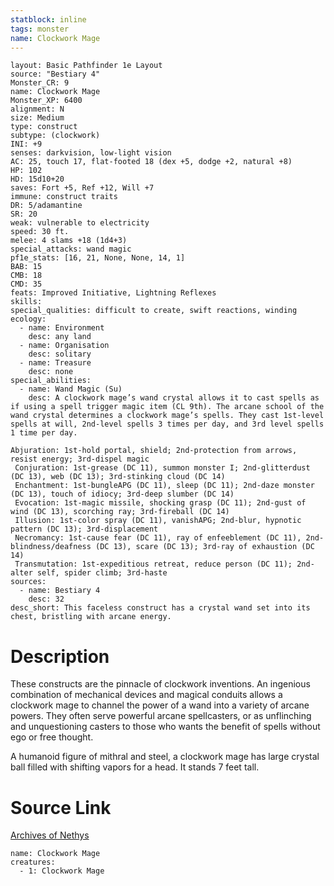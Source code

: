 ```yaml
---
statblock: inline
tags: monster
name: Clockwork Mage
---
```

```statblock
layout: Basic Pathfinder 1e Layout
source: "Bestiary 4"
Monster_CR: 9
name: Clockwork Mage
Monster_XP: 6400
alignment: N
size: Medium
type: construct
subtype: (clockwork)
INI: +9
senses: darkvision, low-light vision
AC: 25, touch 17, flat-footed 18 (dex +5, dodge +2, natural +8)
HP: 102
HD: 15d10+20
saves: Fort +5, Ref +12, Will +7
immune: construct traits
DR: 5/adamantine
SR: 20
weak: vulnerable to electricity
speed: 30 ft.
melee: 4 slams +18 (1d4+3)
special_attacks: wand magic
pf1e_stats: [16, 21, None, None, 14, 1]
BAB: 15
CMB: 18
CMD: 35
feats: Improved Initiative, Lightning Reflexes
skills: 
special_qualities: difficult to create, swift reactions, winding
ecology:
  - name: Environment
    desc: any land
  - name: Organisation
    desc: solitary
  - name: Treasure
    desc: none
special_abilities:
  - name: Wand Magic (Su)
    desc: A clockwork mage’s wand crystal allows it to cast spells as if using a spell trigger magic item (CL 9th). The arcane school of the wand crystal determines a clockwork mage’s spells. They cast 1st-level spells at will, 2nd-level spells 3 times per day, and 3rd level spells 1 time per day.

Abjuration: 1st-hold portal, shield; 2nd-protection from arrows, resist energy; 3rd-dispel magic
 Conjuration: 1st-grease (DC 11), summon monster I; 2nd-glitterdust (DC 13), web (DC 13); 3rd-stinking cloud (DC 14)
 Enchantment: 1st-bungleAPG (DC 11), sleep (DC 11); 2nd-daze monster (DC 13), touch of idiocy; 3rd-deep slumber (DC 14)
 Evocation: 1st-magic missile, shocking grasp (DC 11); 2nd-gust of wind (DC 13), scorching ray; 3rd-fireball (DC 14)
 Illusion: 1st-color spray (DC 11), vanishAPG; 2nd-blur, hypnotic pattern (DC 13); 3rd-displacement
 Necromancy: 1st-cause fear (DC 11), ray of enfeeblement (DC 11), 2nd-blindness/deafness (DC 13), scare (DC 13); 3rd-ray of exhaustion (DC 14)
 Transmutation: 1st-expeditious retreat, reduce person (DC 11); 2nd-alter self, spider climb; 3rd-haste
sources:
  - name: Bestiary 4
    desc: 32
desc_short: This faceless construct has a crystal wand set into its chest, bristling with arcane energy.
```
# Description
These constructs are the pinnacle of clockwork inventions. An ingenious combination of mechanical devices and magical conduits allows a clockwork mage to channel the power of a wand into a variety of arcane powers. They often serve powerful arcane spellcasters, or as unflinching and unquestioning casters to those who wants the benefit of spells without ego or free thought.

A humanoid figure of mithral and steel, a clockwork mage has large crystal ball filled with shifting vapors for a head. It stands 7 feet tall.
# Source Link
[Archives of Nethys](https://aonprd.com/MonsterDisplay.aspx?ItemName=Clockwork%20Mage)
```encounter-table
name: Clockwork Mage
creatures:
  - 1: Clockwork Mage
```
